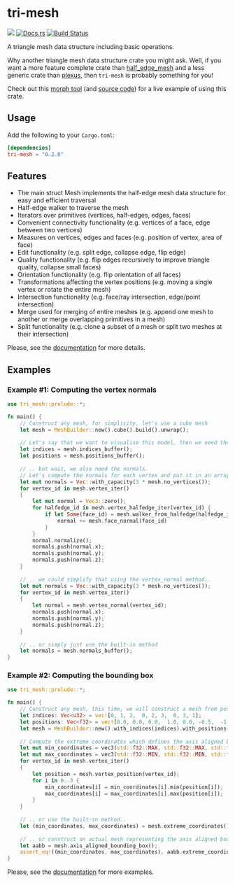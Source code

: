 # tri-mesh

[![](http://meritbadge.herokuapp.com/tri-mesh)](https://crates.io/crates/tri-mesh)
[![Docs.rs](https://docs.rs/tri-mesh/badge.svg)](https://docs.rs/tri-mesh)
[![Build Status](https://travis-ci.org/asny/tri-mesh.svg?branch=master)](https://travis-ci.org/asny/tri-mesh)

A triangle mesh data structure including basic operations.

Why another triangle mesh data structure crate you might ask.
Well, if you want a more feature complete crate than [half_edge_mesh](https://crates.io/crates/half_edge_mesh) and a less generic crate than [plexus](https://crates.io/crates/plexus),
then `tri-mesh` is probably something for you!

Check out this [morph tool](https://asny.github.io/morph-web/) (and [source code](https://github.com/asny/tri-mesh/tree/master/examples/morph.rs)) for a live example of using this crate.

## Usage
Add the following to your `Cargo.toml`:
```toml
[dependencies]
tri-mesh = "0.2.0"
```

## Features

- The main struct Mesh implements the half-edge mesh data structure for easy and efficient traversal
- Half-edge walker to traverse the mesh
- Iterators over primitives (vertices, half-edges, edges, faces)
- Convenient connectivity functionality (e.g. vertices of a face, edge between two vertices)
- Measures on vertices, edges and faces (e.g. position of vertex, area of face)
- Edit functionality (e.g. split edge, collapse edge, flip edge)
- Quality functionality (e.g. flip edges recursively to improve triangle quality, collapse small faces)
- Orientation functionality (e.g. flip orientation of all faces)
- Transformations affecting the vertex positions (e.g. moving a single vertex or rotate the entire mesh)
- Intersection functionality (e.g. face/ray intersection, edge/point intersection)
- Merge used for merging of entire meshes (e.g. append one mesh to another or merge overlapping primitives in a mesh)
- Split functionality (e.g. clone a subset of a mesh or split two meshes at their intersection)

Please, see the [documentation](https://docs.rs/tri-mesh) for more details.

## Examples

### Example #1: Computing the vertex normals

```rust
use tri_mesh::prelude::*;

fn main() {
    // Construct any mesh, for simplicity, let's use a cube mesh
    let mesh = MeshBuilder::new().cube().build().unwrap();
    
    // Let's say that we want to visualise this model, then we need the indices and position buffer..
    let indices = mesh.indices_buffer();
    let positions = mesh.positions_buffer();
    
    // .. but wait, we also need the normals. 
    // Let's compute the normals for each vertex and put it in an array..
    let mut normals = Vec::with_capacity(3 * mesh.no_vertices());
    for vertex_id in mesh.vertex_iter()
    {
        let mut normal = Vec3::zero();
        for halfedge_id in mesh.vertex_halfedge_iter(vertex_id) {
            if let Some(face_id) = mesh.walker_from_halfedge(halfedge_id).face_id() {
                normal += mesh.face_normal(face_id)
            }
        }
        normal.normalize();
        normals.push(normal.x);
        normals.push(normal.y);
        normals.push(normal.z);
    }
    
    // .. we could simplify that using the vertex_normal method..
    let mut normals = Vec::with_capacity(3 * mesh.no_vertices());
    for vertex_id in mesh.vertex_iter()
    {
        let normal = mesh.vertex_normal(vertex_id);
        normals.push(normal.x);
        normals.push(normal.y);
        normals.push(normal.z);
    }
    
    // .. or simply just use the built-in method
    let normals = mesh.normals_buffer();
}
```

### Example #2: Computing the bounding box

```rust
use tri_mesh::prelude::*;

fn main() {
    // Construct any mesh, this time, we will construct a mesh from positions and indices
    let indices: Vec<u32> = vec![0, 1, 2,  0, 2, 3,  0, 3, 1];
    let positions: Vec<f32> = vec![0.0, 0.0, 0.0,  1.0, 0.0, -0.5,  -1.0, 0.0, -0.5, 0.0, 0.0, 1.0];
    let mesh = MeshBuilder::new().with_indices(indices).with_positions(positions).build().unwrap();
    
    // Compute the extreme coordinates which defines the axis aligned bounding box..
    let mut min_coordinates = vec3(std::f32::MAX, std::f32::MAX, std::f32::MAX);
    let mut max_coordinates = vec3(std::f32::MIN, std::f32::MIN, std::f32::MIN);
    for vertex_id in mesh.vertex_iter()
    {
        let position = mesh.vertex_position(vertex_id);
        for i in 0..3 {
            min_coordinates[i] = min_coordinates[i].min(position[i]);
            max_coordinates[i] = max_coordinates[i].max(position[i]);
        }
    }
    
    // .. or use the built-in method..
    let (min_coordinates, max_coordinates) = mesh.extreme_coordinates();
    
    // .. or construct an actual mesh representing the axis aligned bounding box
    let aabb = mesh.axis_aligned_bounding_box();
    assert_eq!((min_coordinates, max_coordinates), aabb.extreme_coordinates());
}
```

Please, see the [documentation](https://docs.rs/tri-mesh) for more examples.
